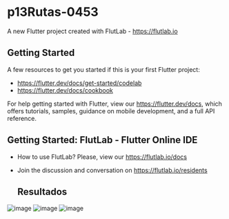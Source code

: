 # p13Rutas-0453

A new Flutter project created with FlutLab - https://flutlab.io

## Getting Started

A few resources to get you started if this is your first Flutter project:

- https://flutter.dev/docs/get-started/codelab
- https://flutter.dev/docs/cookbook

For help getting started with Flutter, view our
https://flutter.dev/docs, which offers tutorials,
samples, guidance on mobile development, and a full API reference.

## Getting Started: FlutLab - Flutter Online IDE

- How to use FlutLab? Please, view our https://flutlab.io/docs
- Join the discussion and conversation on https://flutlab.io/residents

  ## Resultados

![image](https://github.com/aecortega/p13-cisneros-0453/assets/143548446/4897188f-4c15-4b73-acef-9c7e992b8c61)
![image](https://github.com/aecortega/p13-cisneros-0453/assets/143548446/61eec81e-e4ef-4c81-9bf0-f251fe9581ad)
![image](https://github.com/aecortega/p13-cisneros-0453/assets/143548446/a64ecfa4-fbee-4c8c-acbc-df3c8de521cb)
